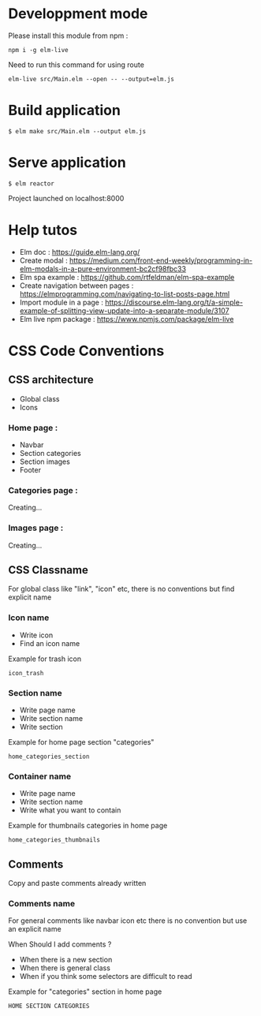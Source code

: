 # Developpment mode

Please install this module from npm :

```npm i -g elm-live```

Need to run this command for using route

```elm-live src/Main.elm --open -- --output=elm.js```

# Build application
```$ elm make src/Main.elm --output elm.js```

# Serve application
```$ elm reactor```

Project launched on localhost:8000

# Help tutos
- Elm doc : https://guide.elm-lang.org/
- Create modal : https://medium.com/front-end-weekly/programming-in-elm-modals-in-a-pure-environment-bc2cf98fbc33
- Elm spa example : https://github.com/rtfeldman/elm-spa-example
- Create navigation between pages : https://elmprogramming.com/navigating-to-list-posts-page.html
- Import module in a page : https://discourse.elm-lang.org/t/a-simple-example-of-splitting-view-update-into-a-separate-module/3107
- Elm live npm package : https://www.npmjs.com/package/elm-live

# CSS Code Conventions

## CSS architecture
- Global class
- Icons

### Home page :

- Navbar
- Section categories
- Section images
- Footer

### Categories page :

Creating...

### Images page :

Creating...

## CSS Classname
For global class like "link", "icon" etc, there is no conventions but
find explicit name

### Icon name
- Write icon
- Find an icon name

Example for trash icon

```icon_trash```

### Section name
- Write page name
- Write section name
- Write section

Example for home page section "categories"

```home_categories_section```

### Container name
- Write page name
- Write section name
- Write what you want to contain

Example for thumbnails categories in home page

```home_categories_thumbnails```

## Comments
Copy and paste comments already written

### Comments name
For general comments like navbar icon etc there is no convention but use an explicit name

When Should I add comments ?
- When there is a new section
- When there is general class
- When if you think some selectors are difficult to read

Example for "categories" section in home page

```HOME SECTION CATEGORIES```

